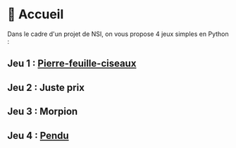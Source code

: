 # 🏡 Accueil

Dans le cadre d'un projet de NSI, on vous propose 4 jeux simples en Python :

## Jeu 1 : [Pierre-feuille-ciseaux](/pierrefeuilleciseaux.md)
## Jeu 2 : Juste prix
## Jeu 3 : Morpion
## Jeu 4 : [Pendu](/pendu.md)
